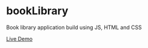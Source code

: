 # bookLibrary
Book library application build using JS, HTML and CSS

[Live Demo](https://chickenbiscuitoo.github.io/bookLibrary/)
